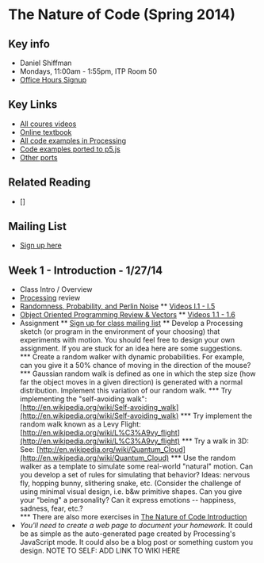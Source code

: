 The Nature of Code (Spring 2014)
================================

Key info
--------
* Daniel Shiffman
* Mondays, 11:00am - 1:55pm, ITP Room 50
* [Office Hours Signup](https://itp.nyu.edu/inwiki/Signup/Shiffman)

Key Links
---------
* [All coures videos](http://video.natureofcode.com/)
* [Online textbook](http://natureofcode.com/book/)
* [All code examples in Processing](https://github.com/shiffman/The-Nature-of-Code-Examples)
* [Code examples ported to p5.js](https://github.com/shiffman/The-Nature-of-Code-Examples-p5.js)
* [Other ports](https://github.com/shiffman/The-Nature-of-Code-Examples/blob/master/README.md)

Related Reading
---------------
* []

Mailing List
------------
- [Sign up here](https://groups.google.com/a/itp.nyu.edu/forum/#!forum/natureofcode)

Week 1 - Introduction - 1/27/14
-------------------------------

* Class Intro / Overview
* [Processing](http://www.processing.org) review
* [Randomness, Probability, and Perlin Noise](http://natureofcode.com/book/introduction/)
** [Videos I.1 - I.5](http://video.natureofcode.com/i.1/)
* [Object Oriented Programming Review & Vectors](http://natureofcode.com/book/chapter-1-vectors/)
** [Videos 1.1 - 1.6](http://video.natureofcode.com/1.1/)
* Assignment
** [Sign up for class mailing list](https://groups.google.com/a/itp.nyu.edu/forum/#!forum/natureofcode)
** Develop a Processing sketch (or program in the environment of your choosing) that experiments with motion. You should feel free to design your own assignment.  If you are stuck for an idea here are some suggestions.  
*** Create a random walker with dynamic probabilities.  For example, can you give it a 50% chance of moving in the direction of the mouse?
***  Gaussian random walk is defined as one in which the step size (how far the object moves in a given direction) is generated with a normal distribution.  Implement this variation of our random walk.
*** Try implementing the "self-avoiding walk": [http://en.wikipedia.org/wiki/Self-avoiding_walk](http://en.wikipedia.org/wiki/Self-avoiding_walk)
*** Try implement the random walk known as a Levy Flight: [http://en.wikipedia.org/wiki/L%C3%A9vy_flight](http://en.wikipedia.org/wiki/L%C3%A9vy_flight)
*** Try a walk in 3D: See: [http://en.wikipedia.org/wiki/Quantum_Cloud](http://en.wikipedia.org/wiki/Quantum_Cloud)
*** Use the random walker as a template to simulate some real-world "natural" motion. Can you develop a set of rules for simulating that behavior?  Ideas: nervous fly, hopping bunny, slithering snake, etc.  (Consider the challenge of using minimal visual design, i.e. b&w primitive shapes.  Can you give your "being" a personality?  Can it express emotions -- happiness, sadness, fear, etc.?  
*** There are also more exercises in [The Nature of Code Introduction](http://natureofcode.com/book/introduction/)
* *You'll need to create a web page to document your homework.*  It could be as simple as the auto-generated page created by Processing's JavaScript mode.  It could also be a blog post or something custom you design.  NOTE TO SELF: ADD LINK TO WIKI HERE

